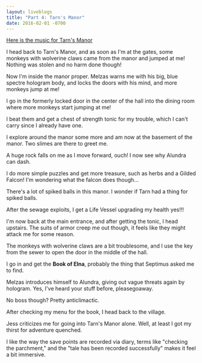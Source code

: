 ```yaml
---
layout: liveblogs
title: "Part 4: Tarn's Manor"
date: 2016-02-01 -0700
---
```


[Here is the music for Tarn's Manor](https://www.youtube.com/watch?v=SX8Mr1TbkMI)

I head back to Tarn's Manor, and as soon as I'm at the gates, some monkeys with wolverine claws came from the manor and jumped at me! Nothing was stolen and no harm done though!

Now I'm inside the manor proper. Melzas warns me with his big, blue spectre hologram body, and locks the doors with his mind, and more monkeys jump at me!

I go in the formerly locked door in the center of the hall into the dining room where more monkeys start jumping at me!

I beat them and get a chest of strength tonic for my trouble, which I can't carry since I already have one.

I explore around the manor some more and am now at the basement of the manor. Two slimes are there to greet me.

A huge rock falls on me as I move forward, ouch! I now see why Alundra can dash.

I do more simple puzzles and get more treasure, such as herbs and a Gilded Falcon! I'm wondering what the falcon does though...

There's a lot of spiked balls in this manor. I wonder if Tarn had a thing for spiked balls.

After the sewage exploits, I get a Life Vessel upgrading my health yes!!!

I'm now back at the main entrance, and after getting the tonic, I head upstairs. The suits of armor creep me out though, it feels like they might attack me for some reason.

The monkeys with wolverine claws are a bit troublesome, and I use the key from the sewer to open the door in the middle of the hall.

I go in and get the **Book of Elna**, probably the thing that Septimus asked me to find.

Melzas introduces himself to Alundra, giving out vague threats again by hologram. Yes, I've heard your stuff before, pleasegoaway.

No boss though? Pretty anticlimactic.

After checking my menu for the book, I head back to the village.

Jess criticizes me for going into Tarn's Manor alone. Well, at least I got my thirst for adventure quenched.

I like the way the save points are recorded via diary, terms like "checking the parchment," and the "tale has been recorded successfully" makes it feel a bit immersive.
